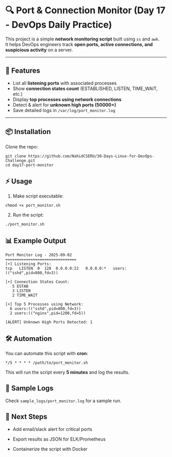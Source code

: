 # 🔍 Port & Connection Monitor (Day 17 - DevOps Daily Practice)

This project is a simple **network monitoring script** built using `ss` and `awk`.  
It helps DevOps engineers track **open ports, active connections, and suspicious activity** on a server.

---

## 🚀 Features
- List all **listening ports** with associated processes  
- Show **connection states count** (ESTABLISHED, LISTEN, TIME_WAIT, etc.)  
- Display **top processes using network connections**  
- Detect & alert for **unknown high ports (50000+)**  
- Save detailed logs in `/var/log/port_monitor.log`  

---

## 📦 Installation
Clone the repo:
```
git clone https://github.com/NahidCSERU/30-Days-Linux-for-DevOps-Challenge.git
cd day17-port-monitor
```
## ⚡ Usage

1. Make script executable:
```
chmod +x port_monitor.sh
```
2. Run the script:
```
./port_monitor.sh
```
## 📊 Example Output
```
Port Monitor Log - 2025-09-02
===============================
[+] Listening Ports:
tcp   LISTEN  0  128  0.0.0.0:22   0.0.0.0:*   users:(("sshd",pid=800,fd=3))

[+] Connection States Count:
   5 ESTAB
   3 LISTEN
   2 TIME_WAIT

[+] Top 5 Processes using Network:
  6 users:(("sshd",pid=800,fd=3))
  2 users:(("nginx",pid=1200,fd=5))

[ALERT] Unknown High Ports Detected: 1
```
## 🛠️ Automation

You can automate this script with **cron**:
```
*/5 * * * * /path/to/port_monitor.sh
```

This will run the script every **5 minutes** and log the results.
## 📂 Sample Logs

Check `sample_logs/port_monitor.log` for a sample run.
## 📌 Next Steps

- Add email/slack alert for critical ports

- Export results as JSON for ELK/Prometheus

- Containerize the script with Docker